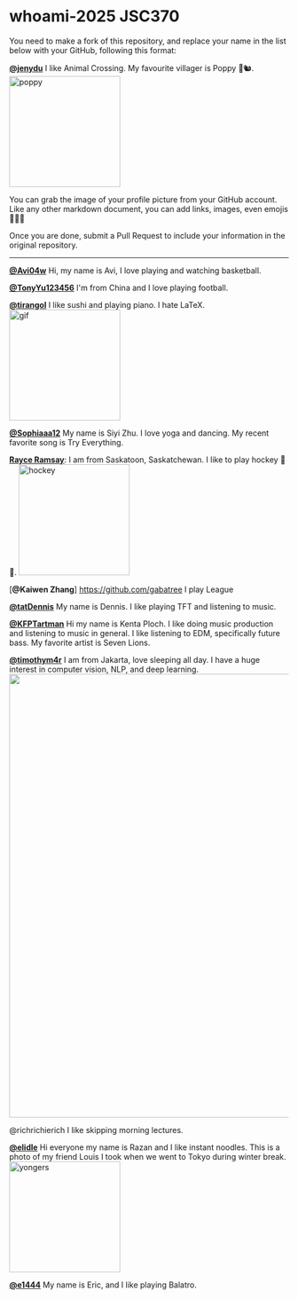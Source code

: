 # whoami-2025 JSC370

You need to make a fork of this repository, and replace your name in the list below with your GitHub, following this format:



[**@jenydu**](https://github.com/jenydu) I like Animal Crossing. My favourite villager is Poppy 🍂🐿️. <img src="https://preview.redd.it/f79f0cv1o7j51.jpg?auto=webp&s=1e572edf80d0eba0c35c77c3c81231d9e626d366" alt="poppy" width="200px">

You can grab the image of your profile picture from your GitHub account. Like any other markdown document, you can add links, images, even emojis 🍋🍰🐸

Once you are done, submit a Pull Request to include your information in the original repository.

---

[**@Avi04w**](https://github.com/avi04w) Hi, my name is Avi, I love playing and watching basketball.

[**@TonyYu123456**](https://github.com/TonyYu123456) I'm from China and I love playing football.

[**@tirangol**](https://github.com/tirangol) I like sushi and playing piano. I hate LaTeX. <img src='https://media.tenor.com/LVeZa0OwoVgAAAAM/shock-shocked.gif' alt='gif' width='200px'>

[**@Sophiaaa12**](https://github.com/Sophiaaa12) My name is Siyi Zhu. I love yoga and dancing. My recent favorite song is Try Everything.

[**Rayce Ramsay**](https://github.com/rayceramsay): I am from Saskatoon, Saskatchewan. I like to play hockey 🏒 🥅. <img src="https://images.sidearmdev.com/resize?url=https%3a%2f%2fdxbhsrqyrr690.cloudfront.net%2fsidearm.nextgen.sites%2fvarsityblues.ca%2fimages%2f2024%2f11%2f23%2fBU_MHKY_vs_UofT_-39.jpg&width=1536&type=webp" alt="hockey" width="200px">

[**@Kaiwen Zhang**] https://github.com/gabatree
I play League

[**@tatDennis**](https://github.com/tatDennis) My name is Dennis. I like playing TFT and listening to music. 

[**@KFPTartman**](https://github.com/KFPTartman) Hi my name is Kenta Ploch. I like doing music production and listening to music in general.
I like listening to EDM, specifically future bass. My favorite artist is Seven Lions. 

[**@timothym4r**](https://github.com/timothym4) I am from Jakarta, love sleeping all day. I have a huge interest in computer vision, NLP, and deep learning.  <img src="peci-patrick.jpg" width="800px">

@richrichierich I like skipping morning lectures.

[**@elidle**](https://github.com/elidle) Hi everyone my name is Razan and I like instant noodles. This is a photo of my friend Louis I took when we went to Tokyo during winter break.
<img src="https://cdn.discordapp.com/attachments/673403330587787315/1329160911247900803/WhatsApp_Image_2025-01-15_at_13.38.12_40608815.jpg?ex=6789550f&is=6788038f&hm=a065e6da83ce7ac0ac1d64f3d6610ce8f857da27beb1ae289f29cf3e2fdf3644&" alt="yongers" width="200px">

[**@e1444**](https://github.com/e1444) My name is Eric, and I like playing Balatro.
